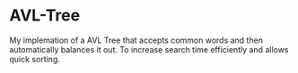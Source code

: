 # AVL-Tree
My implemation of a AVL Tree that accepts common words and then automatically balances it out. To increase search time efficiently and allows quick sorting.
